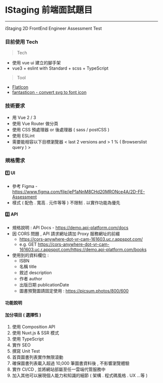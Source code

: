 # IStaging 前端面試題目

---

iStaging 2D FrontEnd Engineer Assessment Test

### 目前使用 Tech

> Tech

- 使用 vue ui 建立的腳手架
- vue3 + eslint with Standard + scss + TypeScript

> Tool

- [FlatIcon](https://www.flaticon.com/)
- [fantasticon - convert svg to font icon](https://github.com/tancredi/fantasticon#readme)

### 技術要求

- 用 Vue 2 / 3
- 使用 Vue Router 做分頁
- 使用 CSS 預處理器 or 後處理器 ( sass / postCSS )
- 使用 ESLint
- 需要能相容以下目標瀏覽器 < last 2 versions and > 1 % ( Browserslist query ) >

### 規格需求

#### 1️⃣ UI

- 參考 Figma - https://www.figma.com/file/jeP1aNnM8CHd20MRONce4A/2D-FE-Assessment
- 樣式 ( 配色 . 寬高 . 元件等等 ) 不限制 . 以實作功能為優先

#### 2️⃣ API

- 規格說明 : API Docs - https://demo.api-platform.com/docs
- 因 CORS 問題 , API 請求網址請加 Proxy 服務網址的前綴
  - https://cors-anywhere-dot-vr-cam-161603.uc.r.appspot.com/
  - e.g. GET https://cors-anywhere-dot-vr-cam-161603.uc.r.appspot.com/https://demo.api-platform.com/books
- 使用到的資料欄位 : 
  - ISBN 
  - 名稱 title 
  - 敘述 description 
  - 作者 author 
  - 出版日期 publicationDate
  - 圖書預覽圖請固定使用 : https://picsum.photos/800/600

#### 功能說明

#### 加分項目 ( 選擇性 )

1. 使用 Composition API
2. 使用 Nuxt.js & SSR 模式
3. 使用 TypeScript
4. 實作 SEO
5. 撰寫 Unit Test 
6. 首頁圖書列表實作無限滾動
7. 確保圖書列表載入超過 10,000 筆圖書資料後 , 不影響瀏覽體驗
8. 實作 CI/CD , 並將網站部屬至任一雲端代管服務中
9. 加入其他可以展現個人能力和知識的細節 ( 架構 . 程式碼風格 . UX ...等 )
